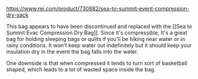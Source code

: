 https://www.rei.com/product/730882/sea-to-summit-event-compression-dry-sack

This bag appears to have been discontinued and replaced with the [[Sea to Summit Evac Compression Dry Bag]]. Since it's compressible, It's a great bag for holding sleeping bags or quilts if you'll be hiking near water or in rainy conditions. It won't keep water out indefinitely but it should keep your insulation dry in the event the bag falls into the water.

One downside is that when compressed it tends to turn sort of basketball shaped, which leads to a lot of wasted space inside the bag.